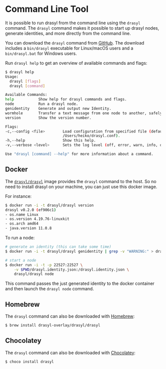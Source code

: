 # Command Line Tool

It is possible to run drasyl from the command line using the `drasyl` command.
The `drasyl` command makes it possible to start up drasyl nodes, generate identities, and more directly from the command line.

You can download the `drasyl` command from [GitHub](https://github.com/drasyl-overlay/drasyl/releases).
The download includes a `bin/drasyl` executable for Linux/macOS users and a `bin/drasyl.bat` for Windows users.

Run `drasyl help` to get an overview of available commands and flags:

```bash
$ drasyl help
Usage:
  drasyl [flags]
  drasyl [command]

Available Commands:
help           Show help for drasyl commands and flags.
node           Run a drasyl node.
genidentity    Generate and output new Identity.
wormhole       Transfer a text message from one node to another, safely.
version        Show the version number.

Flags:
-c,--config <file>        Load configuration from specified file (default:
                          /Users/heiko/drasyl.conf).
-h,--help                 Show this help.
-v,--verbose <level>      Sets the log level (off, error, warn, info, debug, trace; default: warn)

Use "drasyl [command] --help" for more information about a command.
```

## Docker

The [`drasyl/drasyl`](https://hub.docker.com/r/drasyl/drasyl) image provides the `drasyl` command to the host. So no need to install drasyl on your machine, you can just use this docker image.

For instance:

```bash
$ docker run -i -t drasyl/drasyl version
drasyl v0.2.0 (ef906c1)
- os.name Linux
- os.version 4.19.76-linuxkit
- os.arch amd64
- java.version 11.0.8
```

To run a node:
```bash
# generate an identity (this can take some time)
$ docker run -i -t drasyl/drasyl genidentity | grep -v "WARNING:" > drasyl.identity.json

# start a node
$ docker run -i -t -p 22527:22527 \
    -v $PWD/drasyl.identity.json:/drasyl.identity.json \
    drasyl/drasyl node
```

This command passes the just generated identity to the docker container and then launch the `drasyl node` command.

## Homebrew

The `drasyl` command can also be downloaded with [Homebrew](https://brew.sh/):

```bash
$ brew install drasyl-overlay/drasyl/drasyl
```

## Chocolatey

The `drasyl` command can also be downloaded with [Chocolatey](https://chocolatey.org/packages/drasyl):

```bash
$ choco install drasyl
```
